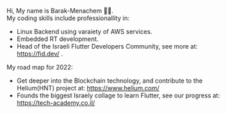 Hi, My name is Barak-Menachem 👨‍💻.  
My coding skills include professionallity in:
- Linux Backend using varaiety of AWS services.
- Embedded RT development.
- Head of the Israeli Flutter Developers Community, see more at: https://fid.dev/ .

My road map for 2022:
- Get deeper into the Blockchain technology, and contribute to the Helium(HNT) project at: https://www.helium.com/
- Founds the biggest Israely collage to learn Flutter, see our progress at:  https://tech-academy.co.il/


<!---
Barak-Menachem/Barak-Menachem is a ✨ special ✨ repository because its `README.md` (this file) appears on your GitHub profile.
You can click the Preview link to take a look at your changes.
--->
